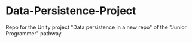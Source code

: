 # Data-Persistence-Project
Repo for the Unity project "Data persistence in a new repo" of the "Junior Programmer" pathway
